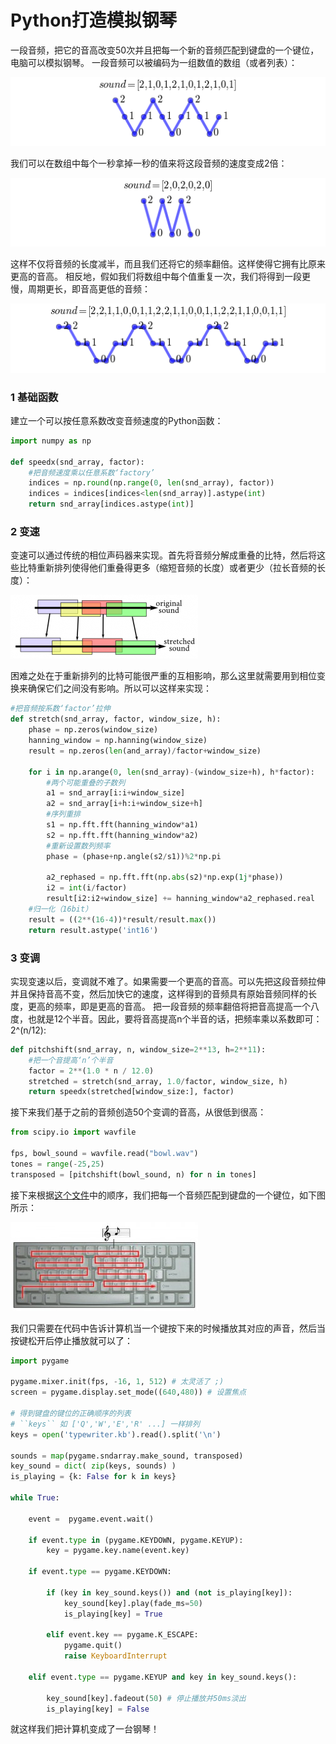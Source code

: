 # Python打造模拟钢琴
一段音频，把它的音高改变50次并且把每一个新的音频匹配到键盘的一个键位，电脑可以模拟钢琴。
一段音频可以被编码为一组数值的数组（或者列表）：

![](img/001.png)

我们可以在数组中每个一秒拿掉一秒的值来将这段音频的速度变成2倍：

![](img/002.png)

这样不仅将音频的长度减半，而且我们还将它的频率翻倍。这样使得它拥有比原来更高的音高。
相反地，假如我们将数组中每个值重复一次，我们将得到一段更慢，周期更长，即音高更低的音频：

![](img/003.png)

### 1 基础函数

建立一个可以按任意系数改变音频速度的Python函数：
```Python
import numpy as np

def speedx(snd_array, factor):
	#把音频速度乘以任意系数‘factory’
    indices = np.round(np.range(0, len(snd_array), factor))
    indices = indices[indices<len(snd_array)].astype(int)
    return snd_array[indices.astype(int)]
```

### 2 变速

变速可以通过传统的相位声码器来实现。首先将音频分解成重叠的比特，然后将这些比特重新排列使得他们重叠得更多（缩短音频的长度）或者更少（拉长音频的长度）：

![](img/004.png)

困难之处在于重新排列的比特可能很严重的互相影响，那么这里就需要用到相位变换来确保它们之间没有影响。所以可以这样来实现：
```Python
#把音频按系数‘factor’拉伸
def stretch(snd_array, factor, window_size, h):
	phase = np.zeros(window_size)
    hanning_window = np.hanning(window_size)
    result = np.zeros(len(and_array)/factor+window_size)
    
    for i in np.arange(0, len(snd_array)-(window_size+h), h*factor):
    	#两个可能重叠的子数列
        a1 = snd_array[i:i+window_size]
        a2 = snd_array[i+h:i+window_size+h]
        #序列重排
        s1 = np.fft.fft(hanning_window*a1)
        s2 = np.fft.fft(hanning_window*a2)
        #重新设置数列频率
        phase = (phase+np.angle(s2/s1))%2*np.pi
        
        a2_rephased = np.fft.fft(np.abs(s2)*np.exp(1j*phase))
        i2 = int(i/factor)
        result[i2:i2+window_size] += hanning_window*a2_rephased.real
    #归一化（16bit）
    result = ((2**(16-4))*result/result.max())
    return result.astype('int16')
```
### 3 变调
实现变速以后，变调就不难了。如果需要一个更高的音高。可以先把这段音频拉伸并且保持音高不变，然后加快它的速度，这样得到的音频具有原始音频同样的长度，更高的频率，即是更高的音高。
把一段音频的频率翻倍将把音高提高一个八度，也就是12个半音。因此，要将音高提高n个半音的话，把频率乘以系数即可：2^(n/12):
```python
def pitchshift(snd_array, n, window_size=2**13, h=2**11):
    #把一个音提高‘n’个半音
    factor = 2**(1.0 * n / 12.0)
    stretched = stretch(snd_array, 1.0/factor, window_size, h)
    return speedx(stretched[window_size:], factor)
```
接下来我们基于之前的音频创造50个变调的音高，从很低到很高：
```Python
from scipy.io import wavfile
 
fps, bowl_sound = wavfile.read("bowl.wav")
tones = range(-25,25)
transposed = [pitchshift(bowl_sound, n) for n in tones]
```
接下来根据[这个文件](https://raw.githubusercontent.com/Zulko/pianoputer/master/typewriter.kb)中的顺序，我们把每一个音频匹配到键盘的一个键位，如下图所示：

![](img/005.jpeg)

我们只需要在代码中告诉计算机当一个键按下来的时候播放其对应的声音，然后当按键松开后停止播放就可以了：
```python
import pygame
 
pygame.mixer.init(fps, -16, 1, 512) # 太灵活了 ;)
screen = pygame.display.set_mode((640,480)) # 设置焦点
 
# 得到键盘的键位的正确顺序的列表
# ``keys`` 如 ['Q','W','E','R' ...] 一样排列
keys = open('typewriter.kb').read().split('\n')
 
sounds = map(pygame.sndarray.make_sound, transposed)
key_sound = dict( zip(keys, sounds) )
is_playing = {k: False for k in keys}
 
while True:
 
    event =  pygame.event.wait()
 
    if event.type in (pygame.KEYDOWN, pygame.KEYUP):
        key = pygame.key.name(event.key)
 
    if event.type == pygame.KEYDOWN:
 
        if (key in key_sound.keys()) and (not is_playing[key]):
            key_sound[key].play(fade_ms=50)
            is_playing[key] = True
 
        elif event.key == pygame.K_ESCAPE:
            pygame.quit()
            raise KeyboardInterrupt
 
    elif event.type == pygame.KEYUP and key in key_sound.keys():
 
        key_sound[key].fadeout(50) # 停止播放并50ms淡出
        is_playing[key] = False
```
就这样我们把计算机变成了一台钢琴！